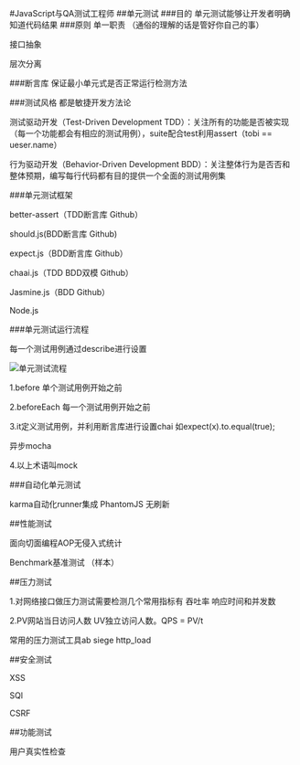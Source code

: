 
#JavaScript与QA测试工程师
##单元测试
###目的
单元测试能够让开发者明确知道代码结果
###原则
单一职责 （通俗的理解的话是管好你自己的事）

接口抽象

层次分离

###断言库
保证最小单元式是否正常运行检测方法

###测试风格
都是敏捷开发方法论

测试驱动开发（Test-Driven Development TDD）：关注所有的功能是否被实现（每一个功能都会有相应的测试用例），suite配合test利用assert（tobi == ueser.name）


行为驱动开发（Behavior-Driven Development BDD）：关注整体行为是否否和整体预期，编写每行代码都有目的提供一个全面的测试用例集


###单元测试框架

better-assert（TDD断言库 Github）

should.js(BDD断言库 Github)

expect.js（BDD断言库 Github）

chaai.js（TDD BDD双模 Github）

Jasmine.js（BDD Github）

Node.js 

###单元测试运行流程

每一个测试用例通过describe进行设置

![单元测试流程](https://wendaoshuai66.github.io/study/note/images/ceshiyongli.png)

1.before 单个测试用例开始之前


2.beforeEach 每一个测试用例开始之前

3.it定义测试用例，并利用断言库进行设置chai 如expect(x).to.equal(true);

异步mocha

4.以上术语叫mock

###自动化单元测试

karma自动化runner集成 PhantomJS 无刷新

##性能测试

面向切面编程AOP无侵入式统计

Benchmark基准测试 （样本）

##压力测试

1.对网络接口做压力测试需要检测几个常用指标有 吞吐率 响应时间和并发数

2.PV网站当日访问人数 UV独立访问人数。QPS = PV/t

常用的压力测试工具ab siege http_load

##安全测试

XSS

SQl

CSRF

##功能测试

用户真实性检查

